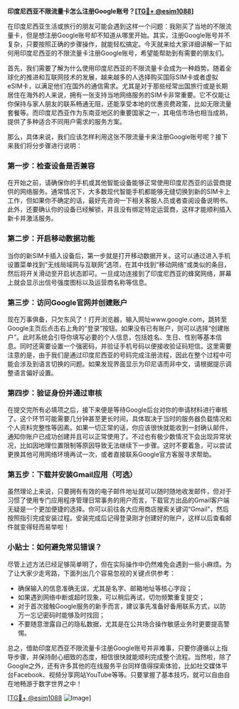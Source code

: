 **印度尼西亚不限流量卡怎么注册Google账号？[[TG💪+ @esim1088](https://t.me/s/esim1088)]**

在印度尼西亚生活或旅行的朋友可能会遇到这样一个问题：我刚买了当地的不限流量卡，但是想注册Google账号却不知道从哪里开始。其实，注册Google账号并不复杂，只要按照正确的步骤操作，就能轻松搞定。今天就来给大家详细讲解一下如何用印度尼西亚的不限流量卡注册Google账号，希望能帮助到有需要的朋友们。

首先，我们需要了解为什么使用印度尼西亚的不限流量卡会成为一种趋势。随着全球化的推进和互联网技术的发展，越来越多的人选择购买国际SIM卡或者虚拟eSIM卡，以满足他们在国外的通信需求。尤其是对于那些经常出国旅行或是长期居住在海外的人来说，拥有一张支持当地网络服务的SIM卡非常重要。它不仅能让你保持与家人朋友的联系畅通无阻，还能享受本地的优惠资费政策，比如无限流量套餐等。而印度尼西亚作为东南亚地区的重要国家之一，其电信市场也相当成熟，提供了多种适合不同用户需求的服务方案。

那么，具体来说，我们应该怎样利用这张不限流量卡来注册Google账号呢？接下来我们将分步骤进行说明：

### 第一步：检查设备是否兼容
在开始之前，请确保你的手机或其他智能设备能够正常使用印度尼西亚的运营商提供的网络服务。通常情况下，大多数现代智能手机都能够无缝切换到新的SIM卡上工作，但如果你不确定的话，最好先咨询一下相关客服人员或者查阅设备说明书。此外，还要确认你的设备已经解锁，并且没有绑定特定运营商，这样才能顺利插入新卡并激活服务。

### 第二步：开启移动数据功能
当你的新SIM卡插入设备后，第一步就是打开移动数据开关。这可以通过进入手机设置菜单找到“无线局域网与互联网”选项，在其中找到“移动网络”或类似的条目，然后将开关滑动至开启状态即可。一旦成功连接到了印度尼西亚的蜂窝网络，屏幕上就会显示出信号强度图标以及运营商名称等信息。

### 第三步：访问Google官网并创建账户
现在万事俱备，只欠东风了！打开浏览器，输入网址www.google.com，跳转至Google主页后点击右上角的“登录”按钮。如果没有已有账户，则可以选择“创建账户”。此时系统会引导你填写必要的个人信息，包括姓名、生日、性别等基本信息。同时还需要设置一个强密码，并验证手机号码以便接收验证码短信。这里需要注意的是，由于我们是通过印度尼西亚的号码完成注册流程，因此在整个过程中可能会涉及到语言切换的问题。如果发现界面显示为印尼语而非中文，请根据提示调整语言偏好设置。

### 第四步：验证身份并通过审核
在提交完所有必填项之后，接下来便是等待Google后台对你的申请材料进行审核了。这个环节可能需要几分钟甚至更长时间，具体取决于当时的服务器负载情况和个人资料完整性等因素。如果一切正常的话，你应该很快就能收到一封确认邮件，通知你账户已成功创建并且可以正常使用了。不过也有极少数情况下会出现异常状况，比如因地理位置限制等原因导致无法继续下一步骤。这时不要着急，可以尝试更换其他可用网络环境再试一次，或者直接联系Google官方客服寻求帮助。

### 第五步：下载并安装Gmail应用（可选）
虽然理论上来说，只要拥有有效的电子邮件地址就可以随时随地收发邮件，但对于习惯了使用专门应用程序管理日常事务的用户而言，下载官方出品的Gmail客户端无疑是一个更加便捷的选择。你可以前往各大应用商店搜索关键词“Gmail”，然后按照指引完成安装过程。安装完成后记得登录刚才创建好的账户，这样以后查看邮件就变得轻而易举啦！

### 小贴士：如何避免常见错误？
尽管上述方法已经足够简单明了，但在实际操作中仍然难免会遇到一些小麻烦。为了让大家少走弯路，下面列出几个容易忽视的关键点供参考：
- 确保输入的信息准确无误，尤其是名字、邮箱地址等核心字段；
- 如果遇到网络中断或超时现象，可以稍后再试，切勿频繁重复提交；
- 对于首次接触Google服务的新手而言，建议事先准备好备用联系方式，以防万一忘记密码时能够及时找回；
- 不要随意泄露自己的隐私数据，尤其是在公共场合操作敏感业务时更要提高警惕。

总之，借助印度尼西亚不限流量卡注册Google账号并非难事，只要你遵循以上指导步骤，并保持耐心细致的态度，相信很快就能顺利完成整个流程。当然啦，除了Google之外，还有许多其他的在线服务平台同样值得探索体验，比如社交媒体平台Facebook、视频分享网站YouTube等等。只要掌握了基本技巧，就可以自由自在地畅游于数字世界之中！

[[TG💪+ @esim1088](https://t.me/s/esim1088) ![Image](https://i.postimg.cc/4NQfJmqS/Snipaste-2025-05-13-00-14-12.png)]